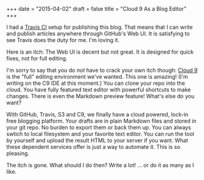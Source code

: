+++
date = "2015-04-02"
draft = false
title = "Cloud 9 As a Blog Editor"
+++

I had a [Travis CI](https://travis-ci.org/) setup for publishing this blog.
That means that I can write and publish articles anywhere through GitHub's Web UI.
It is satisfying to see Travis does the duty for me. I'm loving it.

Here is an itch: The Web UI is decent but not great.
It is designed for quick fixes, not for full editing.

I'm sorry to say that you do *not* have to crack your own itch though:
[Cloud 9](https://c9.io/) is the "full" editing environment we've wanted.
This one is amazing! (I'm writing on the C9 IDE at this moment.)
You can clone your repo into the cloud.
You have fully featured text editor with powerful shortcuts to make changes.
There is even the Markdown preview feature! What's else do you want?

With GitHub, Travis, S3 and C9,
we finally have a cloud powered, lock-in free blogging platform.
Your drafts are in plain Markdown files and stored
in your git repo. No burden to export them or back them up.
You can always swtich to local filesystem and your favorite text editor.
You can run the tool by yourself and upload the result HTML to your server if you want.
What these dependent services offer is just a way to automate it.
This is so pleasing.

The itch is gone. What should I do then? Write a lot! ... or do it as many as I like.
